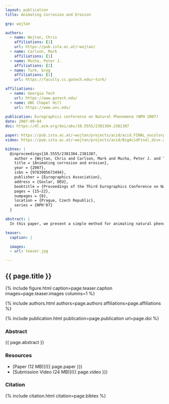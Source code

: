 ```yaml
---
layout: publication
title: Animating Corrosion and Erosion

grp: wojtan

authors:
  - name: Wojtan, Chris
    affiliations: [1]
    url: https://pub.ista.ac.at/~wojtan/
  - name: Carlson, Mark
    affiliations: [1]
  - name: Mucha, Peter J.
    affiliations: [2]
  - name: Turk, Greg
    affiliations: [1]
    url: https://faculty.cc.gatech.edu/~turk/

affiliations:
  - name: Georgia Tech
    url: https://www.gatech.edu/
  - name: UNC Chapel Hill
    url: https://www.unc.edu/
  
publication: Eurographics conference on Natural Phenomena (NPH 2007)
date: 2007-09-04
doi: https://dl.acm.org/doi/abs/10.5555/2381384.2381387

paper: https://pub.ista.ac.at/~wojtan/projects/acid/acid_FINAL_nocolorplate.pdf
video: https://pub.ista.ac.at/~wojtan/projects/acid/BigAcidFinal_divx.avi

bibtex: |
  @inproceedings{10.5555/2381384.2381387,
    author = {Wojtan, Chris and Carlson, Mark and Mucha, Peter J. and Turk, Greg},
    title = {Animating corrosion and erosion},
    year = {2007},
    isbn = {9783905673494},
    publisher = {Eurographics Association},
    address = {Goslar, DEU},
    booktitle = {Proceedings of the Third Eurographics Conference on Natural Phenomena},
    pages = {15–22},
    numpages = {8},
    location = {Prague, Czech Republic},
    series = {NPH'07}
  }

abstract: |
  In this paper, we present a simple method for animating natural phenomena such as erosion, sedimentation, and acidic corrosion. We discretize the appropriate physical or chemical equations using finite differences, and we use the results to modify the shape of a solid body. We remove mass from an object by treating its surface as a level set and advecting it inward, and we deposit the chemical and physical byproducts into simulated fluid. Similarly, our technique deposits sediment onto a surface by advecting the level set outward. Our idea can be used for off-line high quality animations as well as interactive applications such as games, and we demonstrate both in this paper.

teaser:
  caption: |

  images:
  - url: teaser.jpg

---
```


## {{ page.title }}

{% include figure.html caption=page.teaser.caption images=page.teaser.images columns=1 %}

{% include authors.html authors=page.authors affiliations=page.affiliations %}

{% include publication.html publication=page.publication url=page.doi %}

### Abstract

{{ page.abstract }}

### Resources

* [Paper (12 MB)]({{ page.paper }})
* [Submission Video (24 MB)]({{ page.video }})

### Citation

{% include citation.html citation=page.bibtex %}